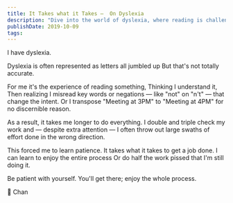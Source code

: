 ```yaml
---
title: It Takes what it Takes —  On Dyslexia
description: "Dive into the world of dyslexia, where reading is challenging, but patience and resilience become your greatest allies."
publishDate: 2019-10-09
tags:
---
```


I have dyslexia.

Dyslexia is often represented as letters all jumbled up
But that's not totally accurate.

For me it's the experience of reading something,
Thinking I understand it,
Then realizing I misread key words or negations — like "not" on "n't" — that change the intent.
Or I transpose "Meeting at 3PM" to "Meeting at 4PM" for no discernible reason.

As a result, it takes me longer to do everything.
I double and triple check my work and — despite extra attention — I often throw out large swaths of effort done in the wrong direction.

This forced me to learn patience.
It takes what it takes to get a job done.
I can learn to enjoy the entire process
Or do half the work pissed that I'm still doing it.

Be patient with yourself.
You'll get there; enjoy the whole process.

🔂 Chan
